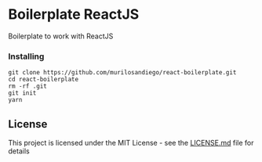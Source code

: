 # Boilerplate ReactJS

Boilerplate to work with ReactJS

### Installing

```
git clone https://github.com/murilosandiego/react-boilerplate.git
cd react-boilerplate
rm -rf .git
git init
yarn
```

## License

This project is licensed under the MIT License - see the [LICENSE.md](LICENSE.md) file for details
